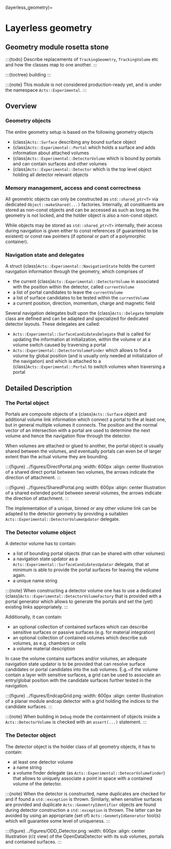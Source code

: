 (layerless_geometry)=
# Layerless geometry

## Geometry module rosetta stone

:::{todo}
Describe replacements of `TrackingGeometry`, `TrackingVolume` etc and how the classes map to one another.
:::


:::{toctree}
building
:::

:::{note}
This module is not considered production-ready yet, and is under the namespace
`Acts::Experimental`.
:::

## Overview

### Geometry objects

The entire geometry setup is based on the following geometry objects

- {class}`Acts::Surface` describing any bound surface object
- {class}`Acts::Experimental::Portal` which holds a surface and adds information about attached volumes
- {class}`Acts::Experimental::DetectorVolume` which is bound by portals and can contain surfaces and other volumes
- {class}`Acts::Experimental::Detector` which is the top level object holding all detector relevant objects

### Memory management, access and const correctness

All geometric objects can only be constructed as `std::shared_ptr<T>` via dedicated `Object::makeShared(...)` factories.
Internally, all constituents are stored as non-const objects and can be accessed as such as long as the geometry is not locked, and the holder object is also a non-const object.

While objects may be stored as `std::shared_ptr<T>` internally, their access during navigation is given either to const references (if guaranteed to be existent) or const raw pointers (if optional or part of a polymorphic container).

### Navigation state and delegates

A struct {class}`Acts::Experimental::NavigationState` holds the current navigation information through the geometry, which comprises of

- the current {class}`Acts::Experimental::DetectorVolume` in associated with the position within the detector, called `currentVolume`
- a list of portal candidates to leave the `currentVolume`
- a list of surface candidates to be tested within the `currentVolume`
- a current position, direction, momentum, charge and magnetic field

Several navigation delegates built upon the {class}`Acts::Delegate` template class are defined and can be adapted and specialized for dedicated detector layouts.
These delegates are called:

- `Acts::Experimental::SurfaceCandidatesDelegate` that is called for updating the information at initialization, within the volume or at a volume switch caused by traversing a portal
- `Acts::Experimental::DetectorVolumeFinder` which allows to find a volume by global position (and is usually only needed at initialization of the navigation) and which is attached to a {class}`Acts::Experimental::Portal` to switch volumes when traversing a portal

## Detailed Description

### The Portal object

Portals are composite objects of a {class}`Acts::Surface` object and additional volume link information which connect a portal to the at least one, but in general multiple volumes it connects. The position and the normal vector of an intersection with a portal are used to determine the next volume and hence the navigation flow through the detector.

When volumes are attached or glued to another, the portal object is usually shared between the volumes, and eventually portals can even be of larger extent than the actual volume they are bounding.

:::{figure} ../figures/DirectPortal.png
:width: 600px
:align: center
Illustration of a shared direct portal between two volumes, the arrows indicate the direction of attachment.
:::

:::{figure} ../figures/SharedPortal.png
:width: 600px
:align: center
Illustration of a shared extended portal between several volumes, the arrows indicate the direction of attachment.
:::

The implementation of a unique, binned or any other volume link can be adapted to the detector geometry by providing a suitablen `Acts::Experimental::DetectorVolumeUpdator` delegate.

### The Detector volume object

A detector volume has to contain:

- a list of bounding portal objects (that can be shared with other volumes)
- a navigation state updator as a `Acts::Experimental::SurfaceCandidatesUpdator` delegate, that at minimum is able to provide the portal surfaces for leaving the volume again.
- a unique name string

:::{note}
When constructing a detector volume one has to use a dedicated {class}`Acts::Experimental::DetectorVolumeFactory` that is provided with a portal generator which allows to generate the portals and set the (yet) existing links appropriately.
:::

Additionally, it can contain:

- an optional collection of contained surfaces which can describe sensitive surfaces or passive surfaces (e.g. for material integration)
- an optional collection of contained volumes which describe sub volumes, as e.g. chambers or cells
- a volume material description

In case the volume contains surfaces and/or volumes, an adequate navigation state updator is to be provided that can resolve surface candidates or portal candidates into the sub volumes. E.g.~if the volume contain a layer with sensitive surfaces, a grid can be used to associate an entry/global position with the candidate surfaces further tested in the navigation.

:::{figure} ../figures/EndcapGrid.png
:width: 600px
:align: center
Illustration of a planar module andcap detector with a grid holding the indices to the candidate surfaces.
:::

:::{note}
When building in `Debug` mode the containment of objects inside a `Acts::DetectorVolume` is checked with an `assert(...)` statement.
:::

### The Detector object

The detector object is the holder class of all geometry objects, it has to contain:

- at least one detector volume
- a name string
- a volume finder delegate (as `Acts::Experimental::DetecorVolumeFinder`) that allows to uniquely associate a point in space with a contained volume of the detector.

:::{note}
When the detector is constructed, name duplicates are checked for and if found a `std::exception` is thrown. Similarly, when sensitive surfaces are provided and duplicate `Acts::GeometryIdentifier` objects are found during detector construction a `std::exception` is thrown. The latter can be avoided by using an appropriate (set of) `Acts::GeometyIdGenerator` tool(s) which will guarantee some level of uniqueness.
:::

:::{figure} ../figures/ODD_Detector.png
:width: 600px
:align: center
Illustration (r/z view) of the OpenDataDetector with its sub volumes, portals and contained surfaces.
:::
